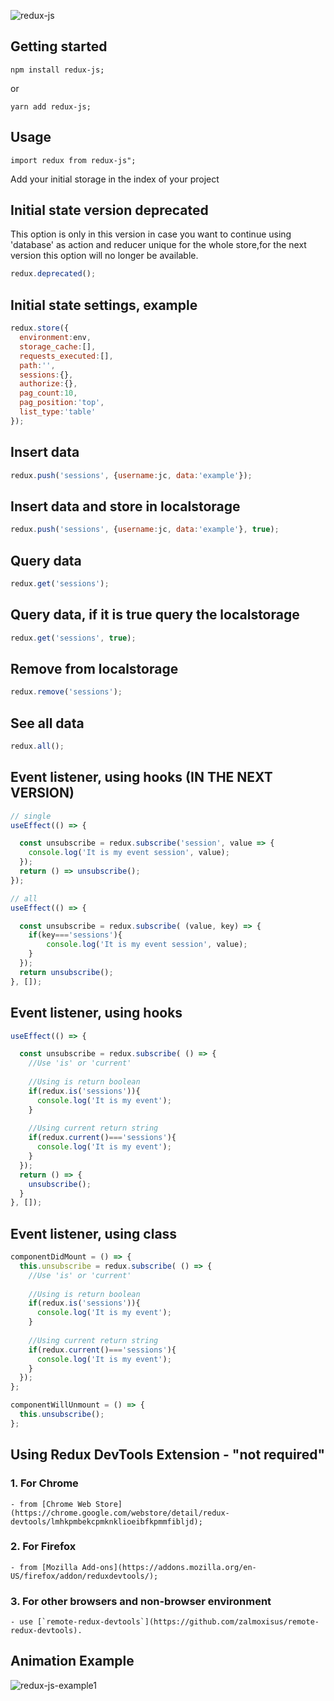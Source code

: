 ![redux-js](https://github.com/jcarrizalez/redux-js/assets/8440072/03743174-1560-4e12-b8ec-f22ebdb37510)

## Getting started

```
npm install redux-js;
```
or
```
yarn add redux-js;
```

## Usage
```
import redux from redux-js";
```
Add your initial storage in the index of your project

## Initial state version deprecated
This option is only in this version in case you want to continue using 'database' as action and reducer unique for the whole store,for the next version this option will no longer be available.

```jsx
redux.deprecated();
```

## Initial state settings, example
```jsx
redux.store({
  environment:env,
  storage_cache:[],
  requests_executed:[],
  path:'',
  sessions:{},
  authorize:{},
  pag_count:10, 
  pag_position:'top', 
  list_type:'table'
});
```

## Insert data

```jsx
redux.push('sessions', {username:jc, data:'example'});
```
## Insert data and store in localstorage 

```jsx
redux.push('sessions', {username:jc, data:'example'}, true);
```

## Query data

```jsx
redux.get('sessions');
```
## Query data, if it is true query the localstorage

```jsx
redux.get('sessions', true);
```
## Remove from localstorage

```jsx
redux.remove('sessions');
```

## See all data

```jsx
redux.all();
```

## Event listener, using hooks (IN THE NEXT VERSION)
```jsx
// single
useEffect(() => {

  const unsubscribe = redux.subscribe('session', value => {
    console.log('It is my event session', value);
  });
  return () => unsubscribe();
});

// all
useEffect(() => {

  const unsubscribe = redux.subscribe( (value, key) => {
    if(key==='sessions'){
        console.log('It is my event session', value);
    }
  });
  return unsubscribe();
}, []);
```

## Event listener, using hooks
```jsx
useEffect(() => {

  const unsubscribe = redux.subscribe( () => {
    //Use 'is' or 'current'
    
    //Using is return boolean
    if(redux.is('sessions')){
      console.log('It is my event');
    }
    
    //Using current return string
    if(redux.current()==='sessions'){
      console.log('It is my event');
    }
  });
  return () => {
    unsubscribe();
  }
}, []);
```
## Event listener, using class

```jsx
componentDidMount = () => {
  this.unsubscribe = redux.subscribe( () => {
    //Use 'is' or 'current'
    
    //Using is return boolean
    if(redux.is('sessions')){
      console.log('It is my event');
    }
    
    //Using current return string
    if(redux.current()==='sessions'){
      console.log('It is my event');
    }
  });
};

componentWillUnmount = () => {
  this.unsubscribe();
};
```

## Using Redux DevTools Extension - "not required"

### 1. For Chrome

```
- from [Chrome Web Store](https://chrome.google.com/webstore/detail/redux-devtools/lmhkpmbekcpmknklioeibfkpmmfibljd);
```
### 2. For Firefox
```
- from [Mozilla Add-ons](https://addons.mozilla.org/en-US/firefox/addon/reduxdevtools/);
```

### 3. For other browsers and non-browser environment
```
- use [`remote-redux-devtools`](https://github.com/zalmoxisus/remote-redux-devtools).
```

## Animation Example
![redux-js-example1](https://github.com/jcarrizalez/redux-js/assets/8440072/544b7342-ab57-49aa-8503-f1f9b687fa5f)
